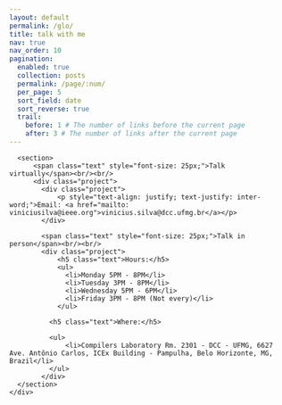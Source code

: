 ```yaml
---
layout: default
permalink: /glo/
title: talk with me
nav: true
nav_order: 10
pagination:
  enabled: true
  collection: posts
  permalink: /page/:num/
  per_page: 5
  sort_field: date
  sort_reverse: true
  trail:
    before: 1 # The number of links before the current page
    after: 3 # The number of links after the current page
---
```

<div class="container">
      
      <section>
          <span class="text" style="font-size: 25px;">Talk virtually</span><br/><br/>
          <div class="project">
            <div class="project">
                <p style="text-align: justify; text-justify: inter-word;">Email: <a href="mailto: viniciusilva@ieee.org">vinicius.silva@dcc.ufmg.br</a></p>
            </div>

            <span class="text" style="font-size: 25px;">Talk in person</span><br/><br/>
            <div class="project">
                <h5 class="text">Hours:</h5>
                <ul>
                  <li>Monday 5PM - 8PM</li>
                  <li>Tuesday 3PM - 8PM</li>
                  <li>Wednesday 5PM - 6PM</li>
                  <li>Friday 3PM - 8PM (Not every)</li>
                </ul>
                
              <h5 class="text">Where:</h5>

              <ul>
                  <li>Compilers Laboratory Rm. 2301 - DCC - UFMG, 6627 Ave. Antônio Carlos, ICEx Building - Pampulha, Belo Horizonte, MG, Brazil</li>
              </ul>
            </div>
      </section>
    </div>
  </div>